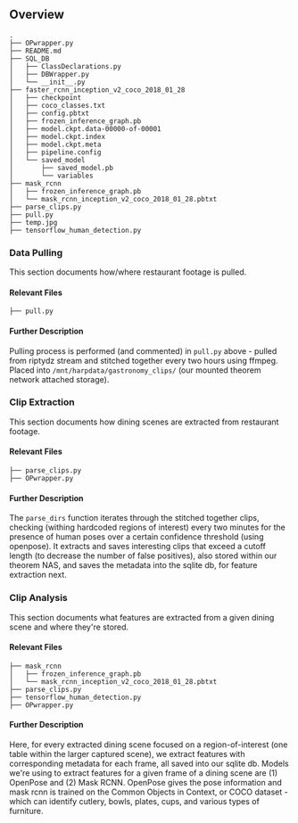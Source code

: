 ## Overview
```
.
├── OPwrapper.py
├── README.md
├── SQL_DB
│   ├── ClassDeclarations.py
│   ├── DBWrapper.py
│   └── __init__.py
├── faster_rcnn_inception_v2_coco_2018_01_28
│   ├── checkpoint
│   ├── coco_classes.txt
│   ├── config.pbtxt
│   ├── frozen_inference_graph.pb
│   ├── model.ckpt.data-00000-of-00001
│   ├── model.ckpt.index
│   ├── model.ckpt.meta
│   ├── pipeline.config
│   └── saved_model
│       ├── saved_model.pb
│       └── variables
├── mask_rcnn
│   ├── frozen_inference_graph.pb
│   └── mask_rcnn_inception_v2_coco_2018_01_28.pbtxt
├── parse_clips.py
├── pull.py
├── temp.jpg
├── tensorflow_human_detection.py
```

### Data Pulling
This section documents how/where restaurant footage is pulled.

#### Relevant Files
```
├── pull.py
```

#### Further Description
Pulling process is performed (and commented) in `pull.py` above - pulled from riptydz stream and stitched together every two hours using ffmpeg. Placed into `/mnt/harpdata/gastronomy_clips/` (our mounted theorem network attached storage).



### Clip Extraction
This section documents how dining scenes are extracted from restaurant footage.

#### Relevant Files
```
├── parse_clips.py
├── OPwrapper.py
```

#### Further Description
The `parse_dirs` function iterates through the stitched together clips, checking (withing hardcoded regions of interest) every two minutes for the presence of human poses over a certain confidence threshold (using openpose). It extracts and saves interesting clips that exceed a cutoff length (to decrease the number of false positives), also stored within our theorem NAS, and saves the metadata into the sqlite db, for feature extraction next.


### Clip Analysis
This section documents what features are extracted from a given dining scene and where they're stored.

#### Relevant Files
```
├── mask_rcnn
│   ├── frozen_inference_graph.pb
│   └── mask_rcnn_inception_v2_coco_2018_01_28.pbtxt
├── parse_clips.py
├── tensorflow_human_detection.py
├── OPwrapper.py
```

#### Further Description
Here, for every extracted dining scene focused on a region-of-interest (one table within the larger captured scene), we extract features with corresponding metadata for each frame, all saved into our sqlite db. Models we're using to extract features for a given frame of a dining scene are (1) OpenPose and (2) Mask RCNN. OpenPose gives the pose information and mask rcnn is trained on the Common Objects in Context, or COCO dataset - which can identify cutlery, bowls, plates, cups, and various types of furniture. 